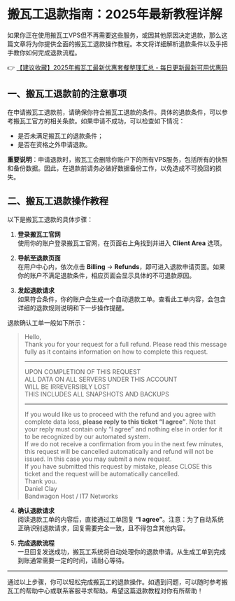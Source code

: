 # 搬瓦工退款指南：2025年最新教程详解

如果你正在使用搬瓦工VPS但不再需要这些服务，或因其他原因决定退款，那么这篇文章将为你提供全面的搬瓦工退款操作教程。本文将详细解析退款条件以及手把手教你如何完成退款流程。

👉 [【建议收藏】2025年搬瓦工最新优惠套餐整理汇总 - 每日更新最新可用优惠码](https://bit.ly/banwagon)

## 一、搬瓦工退款前的注意事项

在申请搬瓦工退款前，请确保你符合搬瓦工退款的条件。具体的退款条件，可以参考搬瓦工官方的相关条款。如果申请不成功，可以检查如下情况：

- 是否未满足搬瓦工的退款条件；
- 是否在资格之外申请退款。

**重要说明**：申请退款时，搬瓦工会删除你账户下的所有VPS服务，包括所有的快照和备份数据。因此，在退款前请务必做好数据备份工作，以免造成不可挽回的损失。

## 二、搬瓦工退款操作教程

以下是搬瓦工退款的具体步骤：

1. **登录搬瓦工官网**  
   使用你的账户登录搬瓦工官网，在页面右上角找到并进入 **Client Area** 选项。

2. **导航至退款页面**  
   在用户中心内，依次点击 **Billing** -> **Refunds**，即可进入退款申请页面。如果你的账户不满足退款条件，相应页面会显示具体的不可退款原因。

3. **发起退款请求**  
   如果符合条件，你的账户会生成一个自动退款工单。查看此工单内容，会包含详细的退款规则说明和下一步操作提醒。

退款确认工单一般如下所示：
   
> Hello,  
> Thank you for your request for a full refund. Please read this message fully as it contains information on how to complete this request.  
> *******************************************************************  
> UPON COMPLETION OF THIS REQUEST  
> ALL DATA ON ALL SERVERS UNDER THIS ACCOUNT  
> WILL BE IRREVERSIBLY LOST  
> THIS INCLUDES ALL SNAPSHOTS AND BACKUPS  
> *******************************************************************  
> If you would like us to proceed with the refund and you agree with complete data loss, **please reply to this ticket “I agree”**. Note that your reply must contain only “I agree” and nothing else in order for it to be recognized by our automated system.  
> If we do not receive a confirmation from you in the next few minutes, this request will be cancelled automatically and refund will not be issued. In this case you may submit a new request.  
> If you have submitted this request by mistake, please CLOSE this ticket and the request will be automatically cancelled.  
> Thank you.  
> Daniel Clay  
> Bandwagon Host / IT7 Networks  

4. **确认退款请求**  
   阅读退款工单的内容后，直接通过工单回复 **“I agree”**。注意：为了自动系统正确识别退款请求，回复需要完全一致，且不得包含其他内容。

5. **完成退款流程**  
   一旦回复发送成功，搬瓦工系统将自动处理你的退款申请。从生成工单到完成到账通常需要一定的时间，请耐心等待。

---

通过以上步骤，你可以轻松完成搬瓦工的退款操作。如遇到问题，可以随时参考搬瓦工的帮助中心或联系客服寻求帮助。希望这篇退款教程对你有所帮助！